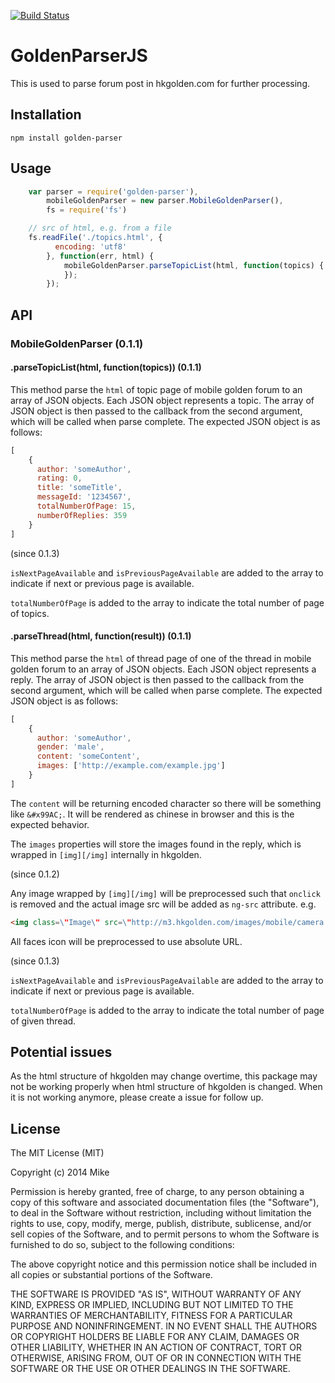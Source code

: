 [![Build Status](https://travis-ci.org/mcfung/GoldenParserJS.svg?branch=master)](https://travis-ci.org/mcfung/GoldenParserJS)

GoldenParserJS
==============

This is used to parse forum post in hkgolden.com for further processing.


## Installation
`npm install golden-parser`

## Usage

```js
    var parser = require('golden-parser'),
        mobileGoldenParser = new parser.MobileGoldenParser(),
        fs = require('fs')

    // src of html, e.g. from a file
    fs.readFile('./topics.html', {
          encoding: 'utf8'
        }, function(err, html) {
            mobileGoldenParser.parseTopicList(html, function(topics) {
            });
        });
```

## API

### MobileGoldenParser (0.1.1)
#### .parseTopicList(html, function(topics)) (0.1.1)

This method parse the `html` of topic page of mobile golden forum to an array of JSON objects.
Each JSON object represents a topic.
The array of JSON object is then passed to the callback from the second argument, which will be called when parse complete.
The expected JSON object is as follows:
```js
[
    {
      author: 'someAuthor',
      rating: 0,
      title: 'someTitle',
      messageId: '1234567',
      totalNumberOfPage: 15,
      numberOfReplies: 359
    }
]
```

(since 0.1.3)

`isNextPageAvailable` and `isPreviousPageAvailable` are added to the array to indicate if next or previous page is available.

`totalNumberOfPage` is added to the array to indicate the total number of page of topics.

#### .parseThread(html, function(result)) (0.1.1)

This method parse the `html` of thread page of one of the thread in mobile golden forum to an array of JSON objects.
Each JSON object represents a reply.
The array of JSON object is then passed to the callback from the second argument, which will be called when parse complete.
The expected JSON object is as follows:
```js
[
    {
      author: 'someAuthor',
      gender: 'male',
      content: 'someContent',
      images: ['http://example.com/example.jpg']
    }
]
```
The `content` will be returning encoded character so there will be something like `&#x99AC;`.
It will be rendered as chinese in browser and this is the expected behavior.

The `images` properties will store the images found in the reply, which is wrapped in `[img][/img]` internally in hkgolden.

(since 0.1.2)

Any image wrapped by `[img][/img]` will be preprocessed such that `onclick` is removed and the actual image src will be added as `ng-src` attribute.
e.g.
```html
<img class=\"Image\" src=\"http://m3.hkgolden.com/images/mobile/camera.png\" alt=\"[img]https://abc.com/abc.jpg[/img]\" ng-src=\"https://abc.com/abc.jpg\">
```

All faces icon will be preprocessed to use absolute URL.

(since 0.1.3)

`isNextPageAvailable` and `isPreviousPageAvailable` are added to the array to indicate if next or previous page is available.

`totalNumberOfPage` is added to the array to indicate the total number of page of given thread.


## Potential issues

As the html structure of hkgolden may change overtime, this package may not be working properly when html structure of hkgolden is changed.
When it is not working anymore, please create a issue for follow up.

## License

The MIT License (MIT)

Copyright (c) 2014 Mike

Permission is hereby granted, free of charge, to any person obtaining a copy
of this software and associated documentation files (the "Software"), to deal
in the Software without restriction, including without limitation the rights
to use, copy, modify, merge, publish, distribute, sublicense, and/or sell
copies of the Software, and to permit persons to whom the Software is
furnished to do so, subject to the following conditions:

The above copyright notice and this permission notice shall be included in all
copies or substantial portions of the Software.

THE SOFTWARE IS PROVIDED "AS IS", WITHOUT WARRANTY OF ANY KIND, EXPRESS OR
IMPLIED, INCLUDING BUT NOT LIMITED TO THE WARRANTIES OF MERCHANTABILITY,
FITNESS FOR A PARTICULAR PURPOSE AND NONINFRINGEMENT. IN NO EVENT SHALL THE
AUTHORS OR COPYRIGHT HOLDERS BE LIABLE FOR ANY CLAIM, DAMAGES OR OTHER
LIABILITY, WHETHER IN AN ACTION OF CONTRACT, TORT OR OTHERWISE, ARISING FROM,
OUT OF OR IN CONNECTION WITH THE SOFTWARE OR THE USE OR OTHER DEALINGS IN THE
SOFTWARE.